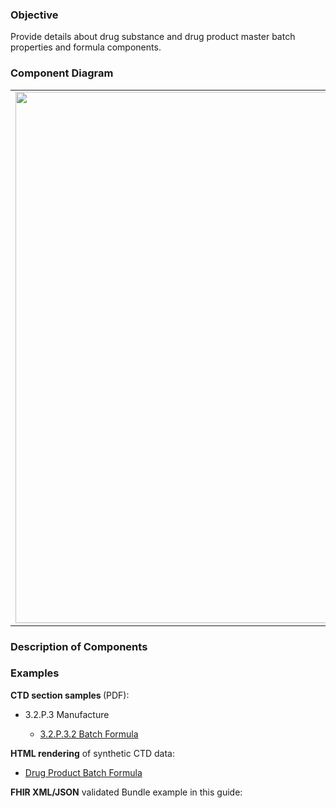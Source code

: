 ### Objective
Provide details about drug substance and drug product master batch properties and formula components.

### Component Diagram
<table>
<tr><td><img src="fhir-logo-www.png" width="850"/></td></tr>
</table>
 
### Description of Components


### Examples
<html>
<body>
<p><b>CTD section samples </b> (PDF):</p>
<ul>
<li>3.2.P.3 Manufacture</li>
<ul><li><a href="https://github.com/HL7/uv-dx-pq/raw/master/input/examples-pdf/3.2.S.7.3_Stability_Data.pdf ">3.2.P.3.2 Batch Formula</a></li></ul>
</ul>
<p><b>HTML rendering</b> of synthetic CTD data:</p>
<ul><li><a href="batch_formula_rend_p.html">Drug Product Batch Formula</a> </li></ul>

<p><b>FHIR XML/JSON</b> validated Bundle example in this guide:</p>

</body>
</html>